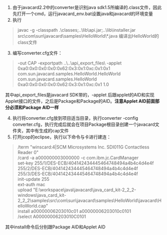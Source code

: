 1. 由于javacard2.2中的converter是识别java sdk1.5所编译的.class文件，因此先打开一个cmd，运行javacard_env.bat设置java和javacard的环境变量
2. 执行
>javac -g -classpath .\classes;..\lib\api.jar;..\lib\installer.jar
src\com\sun\javacard\samples\HelloWorld\\*.java
编译出HelloWorld的class文件
3. 编写converter.cfg文件：
>-out CAP -exportpath ..\\..\api_export_files\ -applet 0xa0:0x0:0x0:0x0:0x62:0x3:0x1:0xc:0x1:0x1 com.sun.javacard.samples.HelloWorld.HelloWorld com.sun.javacard.samples.HelloWorld 0xa0:0x0:0x0:0x0:0x62:0x3:0x1:0xc:0x1 1.0
  
其中api_export_files是javacard SDK带的，-applet 后跟applet的AID和实现Applet接口的文件，之后是Package和Package的AID。**注意Applet AID前面部分必须和Package AID一样**

4. 执行将converter.cfg放到项目适当目录，执行converter -config converter.cfg，执行完成后就会在项目Package根目录创建一个javacard文件夹，其中有生成的cap文件
5. 打开jcop的eclipse，执行以下命令与卡进行建连：
>/term "winscard:4|SCM Microsystems Inc. SDI011G Contactless Reader 0"  
>/card -a a000000003000000 -c com.ibm.jc.CardManager  
>set-key 255/1/DES-ECB/404142434445464748494a4b4c4d4e4f 255/2/DES-ECB/404142434445464748494a4b4c4d4e4f 255/3/DES-ECB/404142434445464748494a4b4c4d4e4f  
>init-update 255  
>ext-auth mac  
>upload "E:\workspace\java\javacard\java_card_kit-2_2_2-windows\java_card_kit-2_2_2\samples\src\com\sun\javacard\samples\HelloWorld\javacard\HelloWorld.cap"  
>install a00000006203010c01 a00000006203010c0101   
>/select A00000006203010C0101  

其中install命令后分别跟Package AID和Applet AID